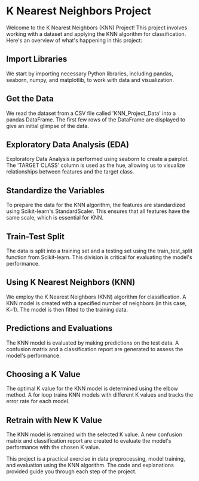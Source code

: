# K Nearest Neighbors Project

Welcome to the K Nearest Neighbors (KNN) Project! This project involves working with a dataset and applying the KNN algorithm for classification. Here's an overview of what's happening in this project:

## Import Libraries

We start by importing necessary Python libraries, including pandas, seaborn, numpy, and matplotlib, to work with data and visualization.

## Get the Data

We read the dataset from a CSV file called 'KNN_Project_Data' into a pandas DataFrame. The first few rows of the DataFrame are displayed to give an initial glimpse of the data.

## Exploratory Data Analysis (EDA)

Exploratory Data Analysis is performed using seaborn to create a pairplot. The 'TARGET CLASS' column is used as the hue, allowing us to visualize relationships between features and the target class.

## Standardize the Variables

To prepare the data for the KNN algorithm, the features are standardized using Scikit-learn's StandardScaler. This ensures that all features have the same scale, which is essential for KNN.

## Train-Test Split

The data is split into a training set and a testing set using the train_test_split function from Scikit-learn. This division is critical for evaluating the model's performance.

## Using K Nearest Neighbors (KNN)

We employ the K Nearest Neighbors (KNN) algorithm for classification. A KNN model is created with a specified number of neighbors (in this case, K=1). The model is then fitted to the training data.

## Predictions and Evaluations

The KNN model is evaluated by making predictions on the test data. A confusion matrix and a classification report are generated to assess the model's performance.

## Choosing a K Value

The optimal K value for the KNN model is determined using the elbow method. A for loop trains KNN models with different K values and tracks the error rate for each model.

## Retrain with New K Value

The KNN model is retrained with the selected K value. A new confusion matrix and classification report are created to evaluate the model's performance with the chosen K value.

This project is a practical exercise in data preprocessing, model training, and evaluation using the KNN algorithm. The code and explanations provided guide you through each step of the project.
